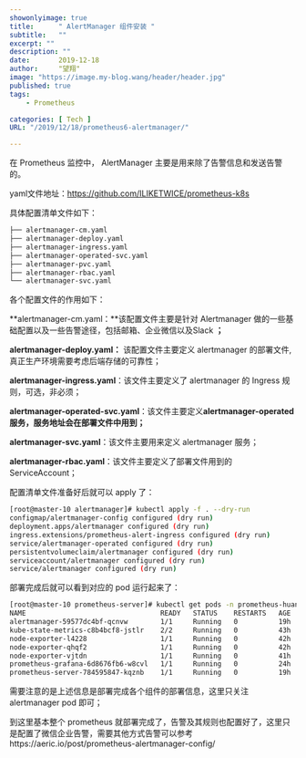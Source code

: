 ```yaml
---
showonlyimage: true
title:      " AlertManager 组件安装 "
subtitle:   ""
excerpt: ""
description: ""
date:       2019-12-18
author:     "望翔"
image: "https://image.my-blog.wang/header/header.jpg"
published: true
tags:
    - Prometheus

categories: [ Tech ]
URL: "/2019/12/18/prometheus6-alertmanager/"

---
```


在 Prometheus 监控中， AlertManager 主要是用来除了告警信息和发送告警的。

yaml文件地址：https://github.com/ILIKETWICE/prometheus-k8s

具体配置清单文件如下：

```bash
├── alertmanager-cm.yaml
├── alertmanager-deploy.yaml
├── alertmanager-ingress.yaml
├── alertmanager-operated-svc.yaml
├── alertmanager-pvc.yaml
├── alertmanager-rbac.yaml
└── alertmanager-svc.yaml
```

各个配置文件的作用如下：

**alertmanager-cm.yaml：**该配置文件主要是针对 Alertmanager 做的一些基础配置以及一些告警途径，包括邮箱、企业微信以及Slack **；**

**alertmanager-deploy.yaml：** 该配置文件主要定义 alertmanager 的部署文件,真正生产环境需要考虑后端存储的可靠性；

**alertmanager-ingress.yaml**：该文件主要定义了 alertmanager 的 Ingress 规则，可选，非必须；

**alertmanager-operated-svc.yaml**：该文件主要定义**alertmanager-operated服务，服务地址会在部署文件中用到；**

**alertmanager-svc.yaml**：该文件主要用来定义 alertmanager 服务；

**alertmanager-rbac.yaml**：该文件主要定义了部署文件用到的 ServiceAccount；

配置清单文件准备好后就可以 apply 了：

```bash
[root@master-10 alertmanager]# kubectl apply -f . --dry-run
configmap/alertmanager-config configured (dry run)
deployment.apps/alertmanager configured (dry run)
ingress.extensions/prometheus-alert-ingress configured (dry run)
service/alertmanager-operated configured (dry run)
persistentvolumeclaim/alertmanager configured (dry run)
serviceaccount/alertmanager configured (dry run)
service/alertmanager configured (dry run)
```

部署完成后就可以看到对应的 pod 运行起来了：

```bash
[root@master-10 prometheus-server]# kubectl get pods -n prometheus-huang
NAME                                 READY   STATUS    RESTARTS   AGE
alertmanager-59577dc4bf-qcnvw        1/1     Running   0          19h
kube-state-metrics-c8b4bcf8-jstlr    2/2     Running   0          43h
node-exporter-l4228                  1/1     Running   0          42h
node-exporter-qhqf2                  1/1     Running   0          42h
node-exporter-vjtdn                  1/1     Running   0          41h
prometheus-grafana-6d8676fb6-w8cvl   1/1     Running   0          24h
prometheus-server-784595847-kqznb    1/1     Running   0          19h
```

需要注意的是上述信息是部署完成各个组件的部署信息，这里只关注 alertmanager pod 即可；

到这里基本整个 prometheus 就部署完成了，告警及其规则也配置好了，这里只是配置了微信企业告警，需要其他方式告警可以参考https://aeric.io/post/prometheus-alertmanager-config/